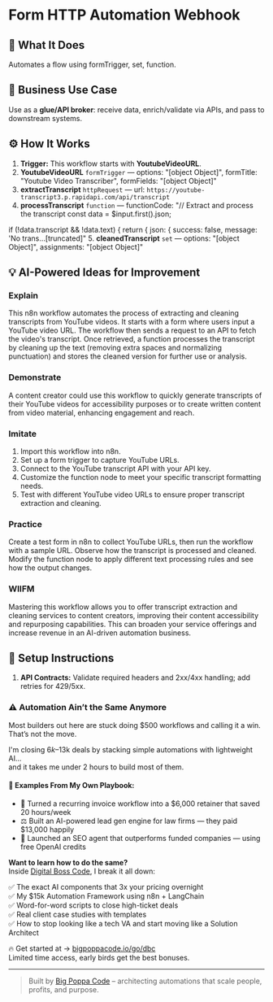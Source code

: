 # Form HTTP Automation Webhook
  ## 🚀 What It Does
  Automates a flow using formTrigger, set, function.
  
  ## 💼 Business Use Case
  Use as a **glue/API broker**: receive data, enrich/validate via APIs, and pass to downstream systems.
  
  ## ⚙️ How It Works
  1. **Trigger:** This workflow starts with **YoutubeVideoURL**.
  2. **YoutubeVideoURL** `formTrigger` — options: "[object Object]", formTitle: "Youtube Video Transcriber", formFields: "[object Object]"
3. **extractTranscript** `httpRequest` — url: `https://youtube-transcript3.p.rapidapi.com/api/transcript`
4. **processTranscript** `function` — functionCode: "// Extract and process the transcript
const data = $input.first().json;

if (!data.transcript && !data.text) {
  return {
    json: {
      success: false,
      message: 'No trans…[truncated]"
5. **cleanedTranscript** `set` — options: "[object Object]", assignments: "[object Object]"
  
  ## 💡 AI-Powered Ideas for Improvement
  ### Explain
This n8n workflow automates the process of extracting and cleaning transcripts from YouTube videos. It starts with a form where users input a YouTube video URL. The workflow then sends a request to an API to fetch the video's transcript. Once retrieved, a function processes the transcript by cleaning up the text (removing extra spaces and normalizing punctuation) and stores the cleaned version for further use or analysis.

### Demonstrate
A content creator could use this workflow to quickly generate transcripts of their YouTube videos for accessibility purposes or to create written content from video material, enhancing engagement and reach.

### Imitate
1. Import this workflow into n8n.
2. Set up a form trigger to capture YouTube URLs.
3. Connect to the YouTube transcript API with your API key.
4. Customize the function node to meet your specific transcript formatting needs.
5. Test with different YouTube video URLs to ensure proper transcript extraction and cleaning.

### Practice
Create a test form in n8n to collect YouTube URLs, then run the workflow with a sample URL. Observe how the transcript is processed and cleaned. Modify the function node to apply different text processing rules and see how the output changes.

### WIIFM
Mastering this workflow allows you to offer transcript extraction and cleaning services to content creators, improving their content accessibility and repurposing capabilities. This can broaden your service offerings and increase revenue in an AI-driven automation business.
  
  ## 🔧 Setup Instructions
  1. **API Contracts:** Validate required headers and 2xx/4xx handling; add retries for 429/5xx.
  
### ⚠️ Automation Ain’t the Same Anymore

Most builders out here are stuck doing $500 workflows and calling it a win.  
That’s not the move.  

I'm closing $6k–$13k deals by stacking simple automations with lightweight AI...  
and it takes me under 2 hours to build most of them.

#### 🧠 Examples From My Own Playbook:
- 🔁 Turned a recurring invoice workflow into a $6,000 retainer that saved 20 hours/week  
- ⚖️ Built an AI-powered lead gen engine for law firms — they paid $13,000 happily  
- 🚀 Launched an SEO agent that outperforms funded companies — using free OpenAI credits  

**Want to learn how to do the same?**  
Inside [Digital Boss Code](https://bigpoppacode.io/go/dbc), I break it all down:

✅ The exact AI components that 3x your pricing overnight  
✅ My $15k Automation Framework using n8n + LangChain  
✅ Word-for-word scripts to close high-ticket deals  
✅ Real client case studies with templates  
✅ How to stop looking like a tech VA and start moving like a Solution Architect  

🔥 Get started at → [bigpoppacode.io/go/dbc](https://bigpoppacode.io/go/dbc)  
Limited time access, early birds get the best bonuses.

---
> Built by [Big Poppa Code](https://bigpoppacode.io) – architecting automations that scale people, profits, and purpose.
  
